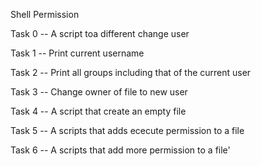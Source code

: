 Shell Permission

Task 0 -- A script toa different change user

Task 1 -- Print current username

Task 2 -- Print all groups including that of the current user

Task 3 -- Change owner of file to new user

Task 4 -- A script that create an empty file

Task 5 -- A scripts that adds ececute permission to a file

Task 6 -- A scripts that add more permission to a file'

